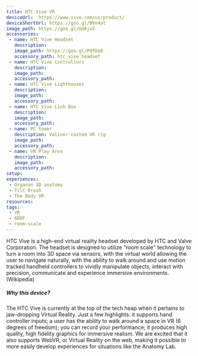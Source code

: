 ```yaml
---
title: HTC Vive VR
deviceUrl: 	https://www.vive.com/us/product/
deviceShortUrl:	https://goo.gl/BVn4at
image_path:	https://goo.gl/GHAjxX
accessories:
 - name: HTC Vive Headset
   description:	
   image_path: https://goo.gl/PQfDa8	
   accessory_path: htc_vive_headset
 - name: HTC Vive Controllers
   description:	
   image_path:	
   accessory_path:   
 - name: HTC Vive Lighthouses
   description:	
   image_path:	
   accessory_path:
 - name: HTC Vive Link Box
   description:	
   image_path:	
   accessory_path:
 - name: PC tower
   description: Valinor custom VR rig	
   image_path:	
   accessory_path:
 - name: VR Play Area
   description:	
   image_path:	
   accessory_path:      
setup:
experiences: 
 - Organon 3D anatomy
 - Tilt Brush
 - The Body VR
resources:
tags:
 - VR
 - 6DOF
 - room-scale
---
```


HTC Vive is a high-end virtual reality headset developed by HTC and Valve Corporation. The headset is designed to utilize "room scale" technology to turn a room into 3D space via sensors, with the virtual world allowing the user to navigate naturally, with the ability to walk around and use motion tracked handheld controllers to vividly manipulate objects, interact with precision, communicate and experience immersive environments. (Wikipedia)

##### Why this device?

The HTC Vive is currently at the top of the tech heap when it pertains to jaw-dropping Virtual Reality. Just a few highlights: it supports hand controller inputs; a user has the ability to walk around a space in VR (6 degrees of freedom); you can record your performance; it produces high quality, high fidelity graphics for immersive realism. We are excited that it also supports WebVR, or Virtual Reality on the web, making it possible to more easily develop experiences for situations like the Anatomy Lab.  